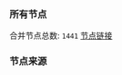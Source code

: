 ### 所有节点
合并节点总数: `1441`
[节点链接](https://raw.githubusercontent.com/rzhy1/11/master/sub/sub_merge_base64.txt)

### 节点来源